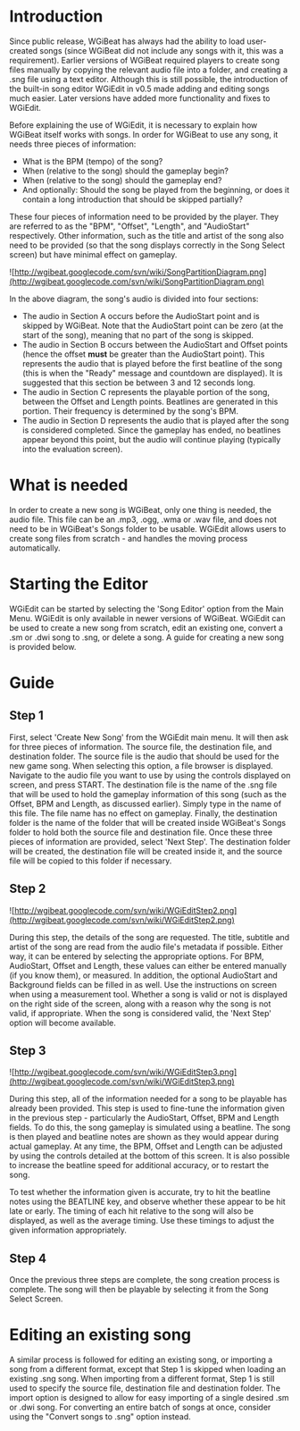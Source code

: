 # Introduction #

Since public release, WGiBeat has always had the ability to load user-created songs (since WGiBeat did not include any songs with it, this was a requirement). Earlier versions of WGiBeat required players to create song files manually by copying the relevant audio file into a folder, and creating a .sng file using a text editor. Although this is still possible, the introduction of the built-in song editor WGiEdit in v0.5 made adding and editing songs much easier. Later versions have added more functionality and fixes to WGiEdit.

Before explaining the use of WGiEdit, it is necessary to explain how WGiBeat itself works with songs. In order for WGiBeat to use any song, it needs three pieces of information:

  * What is the BPM (tempo) of the song?
  * When (relative to the song) should the gameplay begin?
  * When (relative to the song) should the gameplay end?
  * And optionally: Should the song be played from the beginning, or does it contain a long introduction that should be skipped partially?

These four pieces of information need to be provided by the player. They are referred to as the "BPM", "Offset", "Length", and "AudioStart" respectively. Other information, such as the title and artist of the song also need to be provided (so that the song displays correctly in the Song Select screen) but have minimal effect on gameplay.


![http://wgibeat.googlecode.com/svn/wiki/SongPartitionDiagram.png](http://wgibeat.googlecode.com/svn/wiki/SongPartitionDiagram.png)

In the above diagram, the song's audio is divided into four sections:
  * The audio in Section A occurs before the AudioStart point and is skipped by WGiBeat. Note that the AudioStart point can be zero (at the start of the song), meaning that no part of the song is skipped.
  * The audio in Section B occurs between the AudioStart and Offset points (hence the offset **must** be greater than the AudioStart point). This represents the audio that is played before the first beatline of the song (this is when the "Ready" message and countdown are displayed). It is suggested that this section be between 3 and 12 seconds long.
  * The audio in Section C represents the playable portion of the song, between the Offset and Length points. Beatlines are generated in this portion. Their frequency is determined by the song's BPM.
  * The audio in Section D represents the audio that is played after the song is considered completed. Since the gameplay has ended, no beatlines appear beyond this point, but the audio will continue playing (typically into the evaluation screen).

# What is needed #

In order to create a new song is WGiBeat, only one thing is needed, the audio file. This file can be an .mp3, .ogg, .wma or .wav file, and does not need to be in WGiBeat's Songs folder to be usable. WGiEdit allows users to create song files from scratch - and handles the moving process automatically.

# Starting the Editor #

WGiEdit can be started by selecting the 'Song Editor' option from the Main Menu. WGiEdit is only available in newer versions of WGiBeat. WGiEdit can be used to create a new song from scratch, edit an existing one, convert a .sm or .dwi song to .sng, or delete a song. A guide for creating a new song is provided below.

# Guide #
## Step 1 ##

First, select 'Create New Song' from the WGiEdit main menu. It will then ask for three pieces of information. The source file, the destination file, and destination folder. The source file is the audio that should be used for the new game song. When selecting this option, a file browser is displayed. Navigate to the audio file you want to use by using the controls displayed on screen, and press START. The destination file is the name of the .sng file that will be used to hold the gameplay information of this song (such as the Offset, BPM and Length, as discussed earlier). Simply type in the name of this file. The file name has no effect on gameplay. Finally, the destination folder is the name of the folder that will be created inside WGiBeat's Songs folder to hold both the source file and destination file. Once these three pieces of information are provided, select 'Next Step'. The destination folder will be created, the destination file will be created inside it, and the source file will be copied to this folder if necessary.

## Step 2 ##

![http://wgibeat.googlecode.com/svn/wiki/WGiEditStep2.png](http://wgibeat.googlecode.com/svn/wiki/WGiEditStep2.png)

During this step, the details of the song are requested. The title, subtitle and artist of the song are read from the audio file's metadata if possible. Either way, it can be entered by selecting the appropriate options. For BPM, AudioStart, Offset and Length, these values can either be entered manually (if you know them), or measured. In addition, the optional AudioStart and Background fields can be filled in as well. Use the instructions on screen when using a measurement tool. Whether a song is valid or not is displayed on the right side of the screen, along with a reason why the song is not valid, if appropriate. When the song is considered valid, the 'Next Step' option will become available.

## Step 3 ##

![http://wgibeat.googlecode.com/svn/wiki/WGiEditStep3.png](http://wgibeat.googlecode.com/svn/wiki/WGiEditStep3.png)

During this step, all of the information needed for a song to be playable has already been provided. This step is used to fine-tune the information given in the previous step - particularly the AudioStart, Offset, BPM and Length fields. To do this, the song gameplay is simulated using a beatline. The song is then played and beatline notes are shown as they would appear during actual gameplay. At any time, the BPM, Offset and Length can be adjusted by using the controls detailed at the bottom of this screen. It is also possible to increase the beatline speed for additional accuracy, or to restart the song.

To test whether the information given is accurate, try to hit the beatline notes using the BEATLINE key, and observe whether these appear to be hit late or early. The timing of each hit relative to the song will also be displayed, as well as the average timing. Use these timings to adjust the given information appropriately.

## Step 4 ##

Once the previous three steps are complete, the song creation process is complete. The song will then be playable by selecting it from the Song Select Screen.

# Editing an existing song #

A similar process is followed for editing an existing song, or importing a song from a different format, except that Step 1 is skipped when loading an existing .sng song. When importing from a different format, Step 1 is still used to specify the source file, destination file and destination folder. The import option is designed to allow for easy importing of a single desired .sm or .dwi song. For converting an entire batch of songs at once, consider using the "Convert songs to .sng" option instead.